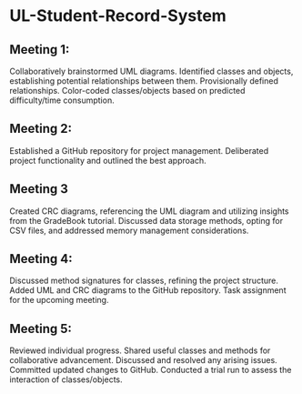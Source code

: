 # UL-Student-Record-System

## Meeting 1:
Collaboratively brainstormed UML diagrams.
Identified classes and objects, establishing potential relationships between them.
Provisionally defined relationships.
Color-coded classes/objects based on predicted difficulty/time consumption.

## Meeting 2:
Established a GitHub repository for project management.
Deliberated project functionality and outlined the best approach.

## Meeting 3
Created CRC diagrams, referencing the UML diagram and utilizing insights from the GradeBook tutorial.
Discussed data storage methods, opting for CSV files, and addressed memory management considerations.

## Meeting 4:
Discussed method signatures for classes, refining the project structure.
Added UML and CRC diagrams to the GitHub repository.
Task assignment for the upcoming meeting.

## Meeting 5:
Reviewed individual progress.
Shared useful classes and methods for collaborative advancement.
Discussed and resolved any arising issues.
Committed updated changes to GitHub.
Conducted a trial run to assess the interaction of classes/objects.

